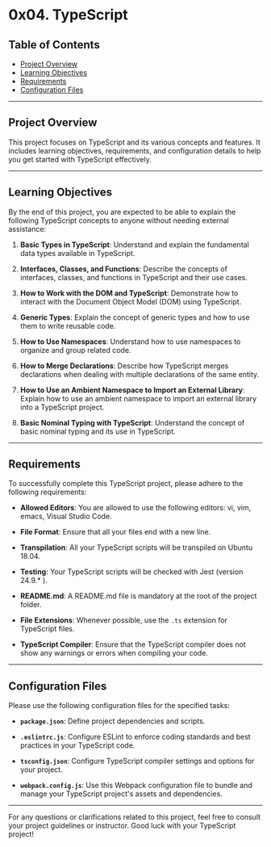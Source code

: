 # 0x04. TypeScript

## Table of Contents
- [Project Overview](#project-overview)
- [Learning Objectives](#learning-objectives)
- [Requirements](#requirements)
- [Configuration Files](#configuration-files)

---

## Project Overview

This project focuses on TypeScript and its various concepts and features. It includes learning objectives, requirements, and configuration details to help you get started with TypeScript effectively.

---

## Learning Objectives

By the end of this project, you are expected to be able to explain the following TypeScript concepts to anyone without needing external assistance:

1. **Basic Types in TypeScript**: Understand and explain the fundamental data types available in TypeScript.

2. **Interfaces, Classes, and Functions**: Describe the concepts of interfaces, classes, and functions in TypeScript and their use cases.

3. **How to Work with the DOM and TypeScript**: Demonstrate how to interact with the Document Object Model (DOM) using TypeScript.

4. **Generic Types**: Explain the concept of generic types and how to use them to write reusable code.

5. **How to Use Namespaces**: Understand how to use namespaces to organize and group related code.

6. **How to Merge Declarations**: Describe how TypeScript merges declarations when dealing with multiple declarations of the same entity.

7. **How to Use an Ambient Namespace to Import an External Library**: Explain how to use an ambient namespace to import an external library into a TypeScript project.

8. **Basic Nominal Typing with TypeScript**: Understand the concept of basic nominal typing and its use in TypeScript.

---

## Requirements

To successfully complete this TypeScript project, please adhere to the following requirements:

- **Allowed Editors**: You are allowed to use the following editors: vi, vim, emacs, Visual Studio Code.

- **File Format**: Ensure that all your files end with a new line.

- **Transpilation**: All your TypeScript scripts will be transpiled on Ubuntu 18.04.

- **Testing**: Your TypeScript scripts will be checked with Jest (version 24.9.* ).

- **README.md**: A README.md file is mandatory at the root of the project folder.

- **File Extensions**: Whenever possible, use the `.ts` extension for TypeScript files.

- **TypeScript Compiler**: Ensure that the TypeScript compiler does not show any warnings or errors when compiling your code.

---

## Configuration Files

Please use the following configuration files for the specified tasks:

- **`package.json`**: Define project dependencies and scripts.

- **`.eslintrc.js`**: Configure ESLint to enforce coding standards and best practices in your TypeScript code.

- **`tsconfig.json`**: Configure TypeScript compiler settings and options for your project.

- **`webpack.config.js`**: Use this Webpack configuration file to bundle and manage your TypeScript project's assets and dependencies.

---

For any questions or clarifications related to this project, feel free to consult your project guidelines or instructor. Good luck with your TypeScript project!

